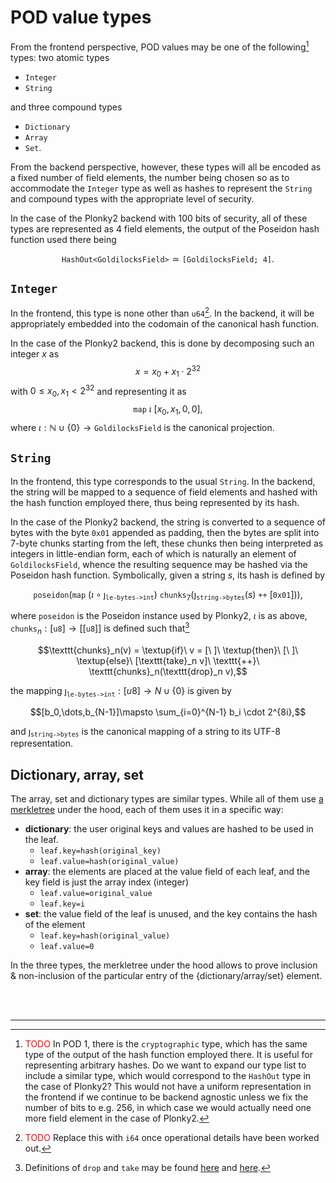 # POD value types
From the frontend perspective, POD values may be one of the following[^type] types: two atomic types
- `Integer`
- `String`

and three compound types
- `Dictionary`
- `Array`
- `Set`.

From the backend perspective, however, these types will all be encoded as a fixed number of field elements, the number being chosen so as to accommodate the `Integer` type as well as hashes to represent the `String` and compound types with the appropriate level of security.

In the case of the Plonky2 backend with 100 bits of security, all of these types are represented as 4 field elements, the output of the Poseidon hash function used there being

$$\texttt{HashOut<GoldilocksField>}\simeq\texttt{[GoldilocksField; 4]}.$$


## `Integer`
In the frontend, this type is none other than `u64`[^i64]. In the backend, it will be appropriately embedded into the codomain of the canonical hash function.

In the case of the Plonky2 backend, this is done by decomposing such an integer $x$ as
$$x = x_0 + x_1 \cdot 2^{32}$$
with $0 \leq x_0, x_1 < 2^{32}$ and representing it as
$$\texttt{map}\ \iota\ [x_0, x_1, 0, 0],$$
where $\iota:\mathbb{N}\cup\{0\}\rightarrow\texttt{GoldilocksField}$ is the canonical projection.


## `String`
In the frontend, this type corresponds to the usual `String`. In the backend, the string will be mapped to a sequence of field elements and hashed with the hash function employed there, thus being represented by its hash.

In the case of the Plonky2 backend, the string is converted to a sequence of bytes with the byte `0x01` appended as  padding, then the bytes are split into 7-byte chunks starting from the left, these chunks then being interpreted as integers in little-endian form, each of which is naturally an element of `GoldilocksField`, whence the resulting sequence may be hashed via the Poseidon hash function. Symbolically, given a string $s$, its hash is defined by

$$\texttt{poseidon}(\texttt{map}\ (\iota\circ\jmath_\texttt{le-bytes->int})\ \texttt{chunks}_7(\jmath_\texttt{string->bytes}(s)\ \texttt{++}\ [\texttt{0x01}])),$$

where `poseidon` is the Poseidon instance used by Plonky2, $\iota$ is as above, $\texttt{chunks}_{n}:[\texttt{u8}]\rightarrow [[\texttt{u8}]]$ is defined such that[^aux]

$$\texttt{chunks}_n(v) = \textup{if}\ v = [\ ]\ \textup{then}\ [\ ]\ \textup{else}\ [\texttt{take}_n v]\ \texttt{++}\ \texttt{chunks}_n(\texttt{drop}_n v),$$

the mapping $\jmath_\texttt{le-bytes->int}: [u8] \rightarrow{N}\cup\{0\}$ is given by

$$[b_0,\dots,b_{N-1}]\mapsto \sum_{i=0}^{N-1} b_i \cdot 2^{8i},$$

and $\jmath_\texttt{string->bytes}$ is the canonical mapping of a string to its UTF-8 representation.



## Dictionary, array, set

The array, set and dictionary types are similar types. While all of them use [a merkletree](./merkletree.md) under the hood, each of them uses it in a specific way:
- **dictionary**: the user original keys and values are hashed to be used in the leaf.
    - `leaf.key=hash(original_key)`
    - `leaf.value=hash(original_value)`
- **array**: the elements are placed at the value field of each leaf, and the key field is just the array index (integer)
    - `leaf.value=original_value` 
    - `leaf.key=i` 
- **set**: the value field of the leaf is unused, and the key contains the hash of the element
    -  `leaf.key=hash(original_value)`
    - `leaf.value=0`

In the three types, the merkletree under the hood allows to prove inclusion & non-inclusion of the particular entry of the {dictionary/array/set} element.

<br><br>

---


[^type]: <font color="red">TODO</font> In POD 1, there is the `cryptographic` type, which has the same type of the output of the hash function employed there. It is useful for representing arbitrary hashes. Do we want to expand our type list to include a similar type, which would correspond to the `HashOut` type in the case of Plonky2? This would not have a uniform representation in the frontend if we continue to be backend agnostic unless we fix the number of bits to e.g. 256, in which case we would actually need one more field element in the case of Plonky2.
[^i64]: <font color="red">TODO</font> Replace this with `i64` once operational details have been worked out.
[^aux]: Definitions of `drop` and `take` may be found [here](https://hackage.haskell.org/package/haskell98-2.0.0.3/docs/Prelude.html#v:drop) and [here](https://hackage.haskell.org/package/haskell98-2.0.0.3/docs/Prelude.html#v:take).
                      
